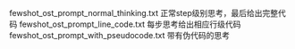 fewshot_ost_prompt_normal_thinking.txt       正常step级别思考，最后给出完整代码
fewshot_ost_prompt_line_code.txt            每步思考给出相应行级代码
fewshot_ost_prompt_with_pseudocode.txt       带有伪代码的思考